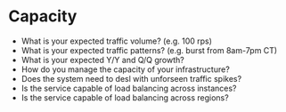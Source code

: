 # Capacity

* What is your expected traffic volume?  (e.g. 100 rps)
* What is your expected traffic patterns?  (e.g. burst from 8am-7pm CT)
* What is your expected Y/Y and Q/Q growth?
* How do you manage the capacity of your infrastructure?
* Does the system need to desl with unforseen traffic spikes?
* Is the service capable of load balancing across instances? 
* Is the service capable of load balancing across regions? 
